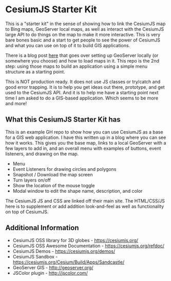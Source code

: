 # CesiumJS Starter Kit

This is a "starter kit" in the sense of showing how to link the CesiumJS map to Bing maps, 
GeoServer local maps, as well as interact with the CesiumJS large API to do things on the 
map to make it more interactive.  This is very bare bones basic and a start to get people to 
see the power of CesiumJS and what you can use on top of it to build GIS applications. 

There is a blog post [here](https://medium.com/@dale.bingham_30375/setup-geoserver-for-a-local-gis-application-like-cesiumjs-14322f1178d5) that goes over setting up GeoServer locally (or somewhere you choose) and how to load maps 
in it. This repo is the 2nd step: using those maps to build an application using a simple menu structure as a starting point. 

This is NOT production ready. It does not use JS classes or try/catch and good error trapping. 
It is to help you get ideas out there, prototype, and get used to the CesiumJS API. And it is to 
help me have a starting point next time I am asked to do a GIS-based application. Which seems 
to be more and more!

## What this CesiumJS Starter Kit has

This is an example GH repo to show how you can use CesiumJS as a base for a GIS web application. 
I have this written up in a blog where you can see how it works. This gives you the base map, 
links to a local GeoServer with a few layers to add in, and an overall menu with examples of 
buttons, event listeners, and drawing on the map. 

* Menu
* Event Listeners for drawing circles and polygons
* Snapshot / Download the map screen
* Turn layers on/off
* Show the location of the mouse toggle
* Modal window to edit the shape name, description, and color

The CesiumJS JS and CSS are linked off their main site. The HTML/CSS/JS here is to supplement or add addition
look-and-feel as well as functionality on top of CesiumJS.

## Additional Information

* CesiumJS OSS library for 3D globes - https://cesiumjs.org/
* CesiumJS OSS Awesome Documentation - https://cesiumjs.org/refdoc/
* CesiumJS Demos - https://cesiumjs.org/demos/
* CesiumJS Sandbox - https://cesiumjs.org/Cesium/Build/Apps/Sandcastle/ 
* GeoServer GIS - http://geoserver.org/
* JSColor plugin - http://jscolor.com/